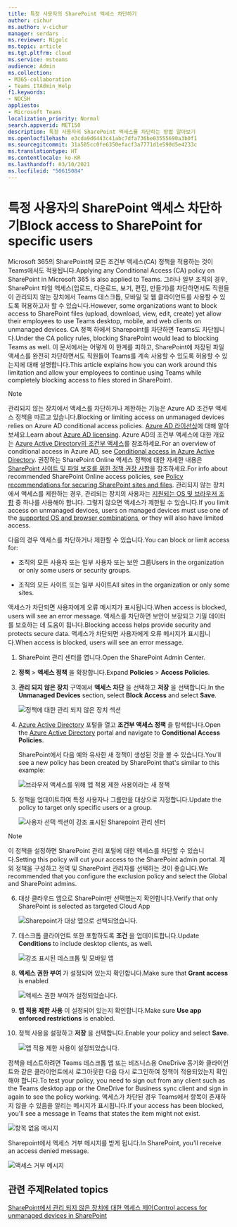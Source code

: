 ```yaml
---
title: 특정 사용자의 SharePoint 액세스 차단하기
author: cichur
ms.author: v-cichur
manager: serdars
ms.reviewer: Nigolc
ms.topic: article
ms.tgt.pltfrm: cloud
ms.service: msteams
audience: Admin
ms.collection:
- M365-collaboration
- Teams_ITAdmin_Help
f1.keywords:
- NOCSH
appliesto:
- Microsoft Teams
localization_priority: Normal
search.appverid: MET150
description: 특정 사용자의 SharePoint 액세스를 차단하는 방법 알아보기
ms.openlocfilehash: e3cda9d6443c41abc7dfa736be03555690a3b0f1
ms.sourcegitcommit: 31a585cc0fe6350efacf3a7771d1e590d5e4233c
ms.translationtype: HT
ms.contentlocale: ko-KR
ms.lasthandoff: 03/10/2021
ms.locfileid: "50615084"
---
```

# <a name="block-access-to-sharepoint-for-specific-users"></a><span data-ttu-id="b946f-103">특정 사용자의 SharePoint 액세스 차단하기</span><span class="sxs-lookup"><span data-stu-id="b946f-103">Block access to SharePoint for specific users</span></span>

<span data-ttu-id="b946f-104">Microsoft 365의 SharePoint에 모든 조건부 액세스(CA) 정책을 적용하는 것이 Teams에서도 적용됩니다.</span><span class="sxs-lookup"><span data-stu-id="b946f-104">Applying any Conditional Access (CA) policy on SharePoint in Microsoft 365 is also applied to Teams.</span></span> <span data-ttu-id="b946f-105">그러나 일부 조직의 경우, SharePoint 파일 액세스(업로드, 다운로드, 보기, 편집, 만들기)를 차단하면서도 직원들이 관리되지 않는 장치에서 Teams 데스크톱, 모바일 및 웹 클라이언트를 사용할 수 있도록 허용하고자 할 수 있습니다.</span><span class="sxs-lookup"><span data-stu-id="b946f-105">However, some organizations want to block access to SharePoint files (upload, download, view, edit, create) yet allow their employees to use Teams desktop, mobile, and web clients on unmanaged devices.</span></span> <span data-ttu-id="b946f-106">CA 정책 하에서 Sharepoint를 차단하면 Teams도 차단됩니다.</span><span class="sxs-lookup"><span data-stu-id="b946f-106">Under the CA policy rules, blocking SharePoint would lead to blocking Teams as well.</span></span> <span data-ttu-id="b946f-107">이 문서에서는 어떻게 이 한계를 피하고, SharePoint에 저장된 파일 액세스를 완전히 차단하면서도 직원들이 Teams를 계속 사용할 수 있도록 허용할 수 있는지에 대해 설명합니다.</span><span class="sxs-lookup"><span data-stu-id="b946f-107">This article explains how you can work around this limitation and allow your employees to continue using Teams while completely blocking access to files stored in SharePoint.</span></span>

> [!Note]
> <span data-ttu-id="b946f-108">관리되지 않는 장치에서 액세스를 차단하거나 제한하는 기능은 Azure AD 조건부 액세스 정책을 따르고 있습니다.</span><span class="sxs-lookup"><span data-stu-id="b946f-108">Blocking or limiting access on unmanaged devices relies on Azure AD conditional access policies.</span></span> <span data-ttu-id="b946f-109">[Azure AD 라이선싱](https://azure.microsoft.com/pricing/details/active-directory/)에 대해 알아보세요.</span><span class="sxs-lookup"><span data-stu-id="b946f-109">Learn about [Azure AD licensing](https://azure.microsoft.com/pricing/details/active-directory/).</span></span> <span data-ttu-id="b946f-110">Azure AD의 조건부 액세스에 대한 개요는 [Azure Active Directory의 조건부 액세스](https://docs.microsoft.com/azure/active-directory/conditional-access/overview)를 참조하세요.</span><span class="sxs-lookup"><span data-stu-id="b946f-110">For an overview of conditional access in Azure AD, see [Conditional access in Azure Active Directory](https://docs.microsoft.com/azure/active-directory/conditional-access/overview).</span></span> <span data-ttu-id="b946f-111">권장하는 SharePoint Online 액세스 정책에 대한 자세한 내용은 [SharePoint 사이트 및 파일 보호를 위한 정책 권장 사항](https://docs.microsoft.com/microsoft-365/enterprise/sharepoint-file-access-policies)을 참조하세요.</span><span class="sxs-lookup"><span data-stu-id="b946f-111">For info about recommended SharePoint Online access policies, see [Policy recommendations for securing SharePoint sites and files](https://docs.microsoft.com/microsoft-365/enterprise/sharepoint-file-access-policies).</span></span> <span data-ttu-id="b946f-112">관리되지 않는 장치에서 액세스를 제한하는 경우, 관리되는 장치의 사용자는 [지원되는 OS 및 브라우저 조합](https://docs.microsoft.com/azure/active-directory/conditional-access/technical-reference#client-apps-condition) 중 하나를 사용해야 합니다. 그렇지 않으면 액세스가 제한될 수 있습니다.</span><span class="sxs-lookup"><span data-stu-id="b946f-112">If you limit access on unmanaged devices, users on managed devices must use one of the [supported OS and browser combinations](https://docs.microsoft.com/azure/active-directory/conditional-access/technical-reference#client-apps-condition), or they will also have limited access.</span></span>

<span data-ttu-id="b946f-113">다음의 경우 액세스를 차단하거나 제한할 수 있습니다.</span><span class="sxs-lookup"><span data-stu-id="b946f-113">You can block or limit access for:</span></span>

- <span data-ttu-id="b946f-114">조직의 모든 사용자 또는 일부 사용자 또는 보안 그룹</span><span class="sxs-lookup"><span data-stu-id="b946f-114">Users in the organization or only some users or security groups.</span></span>

- <span data-ttu-id="b946f-115">조직의 모든 사이트 또는 일부 사이트</span><span class="sxs-lookup"><span data-stu-id="b946f-115">All sites in the organization or only some sites.</span></span>

<span data-ttu-id="b946f-116">액세스가 차단되면 사용자에게 오류 메시지가 표시됩니다.</span><span class="sxs-lookup"><span data-stu-id="b946f-116">When access is blocked, users will see an error message.</span></span> <span data-ttu-id="b946f-117">액세스를 차단하면 보안이 보장되고 기밀 데이터를 보호하는 데 도움이 됩니다.</span><span class="sxs-lookup"><span data-stu-id="b946f-117">Blocking access helps provide security and protects secure data.</span></span> <span data-ttu-id="b946f-118">액세스가 차단되면 사용자에게 오류 메시지가 표시됩니다.</span><span class="sxs-lookup"><span data-stu-id="b946f-118">When access is blocked, users will see an error message.</span></span>

1. <span data-ttu-id="b946f-119">SharePoint 관리 센터를 엽니다.</span><span class="sxs-lookup"><span data-stu-id="b946f-119">Open the SharePoint Admin Center.</span></span>

2. <span data-ttu-id="b946f-120">**정책** > **액세스 정책** 을 확장합니다.</span><span class="sxs-lookup"><span data-stu-id="b946f-120">Expand **Policies** > **Access Policies**.</span></span>

3. <span data-ttu-id="b946f-121">**관리 되지 않은 장치** 구역에서 **액세스 차단** 을 선택하고 **저장** 을 선택합니다.</span><span class="sxs-lookup"><span data-stu-id="b946f-121">In the **Unmanaged Devices** section,  select **Block Access** and select **Save**.</span></span>

   ![정책에 대한 관리 되지 않은 장치 섹션](media/no-sharepoint-access1.png)

4. <span data-ttu-id="b946f-123">[Azure Active Directory](https://portal.azure.com/#blade/Microsoft_AAD_IAM/ConditionalAccessBlade/Policies) 포털을 열고 **조건부 액세스 정책** 을 탐색합니다.</span><span class="sxs-lookup"><span data-stu-id="b946f-123">Open the [Azure Active Directory](https://portal.azure.com/#blade/Microsoft_AAD_IAM/ConditionalAccessBlade/Policies) portal and navigate to **Conditional Access Policies**.</span></span>

    <span data-ttu-id="b946f-124">SharePoint에서 다음 예와 유사한 새 정책이 생성된 것을 볼 수 있습니다.</span><span class="sxs-lookup"><span data-stu-id="b946f-124">You'll see a new policy has been created by SharePoint that's similar to this example:</span></span>

    ![브라우저 액세스를 위해 앱 적용 제한 사용이라는 새 정책](media/no-sharepoint-access2.png)

5. <span data-ttu-id="b946f-126">정책을 업데이트하여 특정 사용자나 그룹만을 대상으로 지정합니다.</span><span class="sxs-lookup"><span data-stu-id="b946f-126">Update the policy to target only specific users or a group.</span></span>

    ![사용자 선택 섹션이 강조 표시된 Sharepoint 관리 센터](media/no-sharepoint-access2b.png)

  > [!Note]
> <span data-ttu-id="b946f-128">이 정책을 설정하면 SharePoint 관리 포털에 대한 액세스를 차단할 수 있습니다.</span><span class="sxs-lookup"><span data-stu-id="b946f-128">Setting this policy will cut your access to the SharePoint admin portal.</span></span> <span data-ttu-id="b946f-129">제외 정책을 구성하고 전역 및 SharePoint 관리자를 선택하는 것이 좋습니다.</span><span class="sxs-lookup"><span data-stu-id="b946f-129">We recommended that you configure the exclusion policy and select the Global and SharePoint admins.</span></span>

6. <span data-ttu-id="b946f-130">대상 클라우드 앱으로 SharePoint만 선택했는지 확인합니다.</span><span class="sxs-lookup"><span data-stu-id="b946f-130">Verify that only SharePoint is selected as targeted Cloud App</span></span>

    ![Sharepoint가 대상 앱으로 선택되었습니다.](media/no-sharepoint-access3.png)

7. <span data-ttu-id="b946f-132">데스크톱 클라이언트 또한 포함하도록 **조건** 을 업데이트합니다.</span><span class="sxs-lookup"><span data-stu-id="b946f-132">Update **Conditions** to include desktop clients, as well.</span></span>

    ![강조 표시된 데스크톱 및 모바일 앱](media/no-sharepoint-access4.png)

8. <span data-ttu-id="b946f-134">**액세스 권한 부여** 가 설정되어 있는지 확인합니다.</span><span class="sxs-lookup"><span data-stu-id="b946f-134">Make sure that **Grant access** is enabled</span></span>

    ![액세스 권한 부여가 설정되었습니다.](media/no-sharepoint-access5.png)

9. <span data-ttu-id="b946f-136">**앱 적용 제한 사용** 이 설정되어 있는지 확인합니다.</span><span class="sxs-lookup"><span data-stu-id="b946f-136">Make sure **Use app enforced restrictions** is enabled.</span></span>

10. <span data-ttu-id="b946f-137">정책 사용을 설정하고 **저장** 을 선택합니다.</span><span class="sxs-lookup"><span data-stu-id="b946f-137">Enable your policy and select **Save**.</span></span>

    ![앱 적용 제한 사용이 설정되었습니다.](media/no-sharepoint-access6.png)

<span data-ttu-id="b946f-139">정책을 테스트하려면 Teams 데스크톱 앱 또는 비즈니스용 OneDrive 동기화 클라이언트와 같은 클라이언트에서 로그아웃한 다음 다시 로그인하여 정책이 적용되었는지 확인해야 합니다.</span><span class="sxs-lookup"><span data-stu-id="b946f-139">To test your policy, you need to sign out from any client such as the Teams desktop app or the OneDrive for Business sync client and sign in again to see the policy working.</span></span> <span data-ttu-id="b946f-140">액세스가 차단된 경우 Teams에서 항목이 존재하지 않을 수 있음을 알리는 메시지가 표시됩니다.</span><span class="sxs-lookup"><span data-stu-id="b946f-140">If your access has been blocked, you'll see a message in Teams that states the item might not exist.</span></span>

 ![항목 없음 메시지](media/access-denied-sharepoint.png)

<span data-ttu-id="b946f-142">Sharepoint에서 액세스 거부 메시지를 받게 됩니다.</span><span class="sxs-lookup"><span data-stu-id="b946f-142">In SharePoint, you'll receive an access denied message.</span></span>

![액세스 거부 메시지](media/blocked-access-warning.png)

## <a name="related-topics"></a><span data-ttu-id="b946f-144">관련 주제</span><span class="sxs-lookup"><span data-stu-id="b946f-144">Related topics</span></span>

[<span data-ttu-id="b946f-145">SharePoint에서 관리 되지 않은 장치에 대한 액세스 제어</span><span class="sxs-lookup"><span data-stu-id="b946f-145">Control access for unmanaged devices in SharePoint</span></span>](https://docs.microsoft.com/sharepoint/control-access-from-unmanaged-devices)
